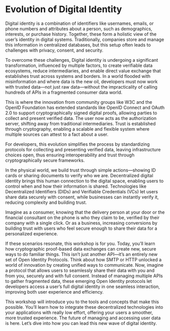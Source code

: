 # Evolution of Digital Identity

Digital identity is a combination of identifiers like usernames, emails, or phone numbers and attributes about a person, such as demographics, interests, or purchase history. Together, these form a holistic view of the user’s identity in digital systems. Traditionally, companies store and manage this information in centralized databases, but this setup often leads to challenges with privacy, consent, and security. 

To overcome these challenges, Digital identity is undergoing a significant transformation, influenced by multiple factors, to create verifiable data ecosystems, reduce intermediaries, and enable direct value exchange that establishes trust across systems and borders. In a world flooded with misinformation and where data is the new oil, developers must now work with trusted data—not just raw data—without the impracticality of calling hundreds of APIs in a fragmented consumer data world.

This is where the innovation from community groups like W3C and the OpenID Foundation has extended standards like OpenID Connect and OAuth 2.0 to support cryptographically signed digital proofs, allowing parties to collect and present verified data. The user now acts as the authorization server, shifting away from traditional intermediaries. Trust is established through cryptography, enabling a scalable and flexible system where multiple sources can attest to a fact about a user. 

For developers, this evolution simplifies the process by standardizing protocols for collecting and presenting verified data, leaving infrastructure choices open, thus ensuring interoperability and trust through cryptographically secure frameworks.

In the physical world, we build trust through simple actions—showing ID cards or sharing documents to verify who we are. Decentralized digital identity brings this human connection to the digital space, enabling users to control when and how their information is shared. Technologies like Decentralized Identifiers (DIDs) and Verifiable Credentials (VCs) let users share data securely with consent, while businesses can instantly verify it, reducing complexity and building trust.

Imagine as a consumer, knowing that the delivery person at your door or the financial consultant on the phone is who they claim to be, verified by their company with a single click. Or as a business, increasing conversions by building trust with users who feel secure enough to share their data for a personalized experience.

If these scenarios resonate, this workshop is for you. Today, you’ll learn how cryptographic proof-based data exchanges can create new, secure ways to do familiar things. This isn’t just another API—it’s an entirely new set of Open Identity Protocols. Think about how SMTP or HTTP unlocked a world of innovation by creating unified ways to communicate. Now, imagine a protocol that allows users to seamlessly share their data with you and from you, securely and with full consent. Instead of managing multiple APIs to gather fragmented data, these emerging Open Identity protocols let developers access a user’s full digital identity in one seamless interaction, improving both user experience and efficiency.

This workshop will introduce you to the tools and concepts that make this possible. You’ll learn how to integrate these decentralized technologies into your applications with really low effort, offering your users a smoother, more trusted experience. The future of managing and accessing user data is here. Let’s dive into how you can lead this new wave of digital identity.


